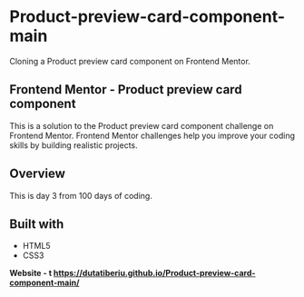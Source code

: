 <h1>Product-preview-card-component-main</h1>
<p>Cloning a Product preview card component on Frontend Mentor.</p>

  <h2>Frontend Mentor - Product preview card component</h2>
<p1>This is a solution to the Product preview card component challenge on Frontend Mentor. Frontend Mentor challenges help you improve your coding skills by building realistic projects.</p1>

<h2>Overview</h2>
<p>This is day 3 from 100 days of coding.</p>


<h2>Built with</h2>
<ul>
  <li>HTML5</li>
  <li>CSS3</li>
</ul>

<strong>Website - t https://dutatiberiu.github.io/Product-preview-card-component-main/ </strong>
